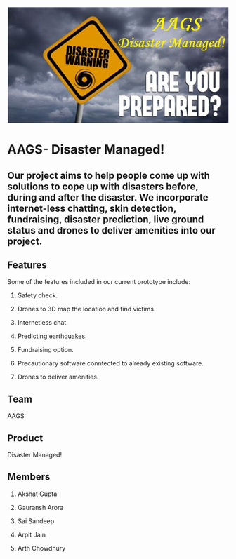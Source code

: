 ![DM Header](https://github.com/akshatvg/AAGS--Disaster-Managed/blob/master/Cover.jpg "DM Header")

# AAGS- Disaster Managed!

## Our project aims to help people come up with solutions to cope up with disasters before, during and after the disaster. We incorporate internet-less chatting, skin detection, fundraising, disaster prediction, live ground status and drones to deliver amenities into our project.


## Features

Some of the features included in our current prototype include:

1) Safety check.

2) Drones to 3D map the location and find victims.

3) Internetless chat.

4) Predicting earthquakes.

5) Fundraising option.

6) Precautionary software conntected to already existing software.

7) Drones to deliver amenities.

## Team

AAGS

## Product

Disaster Managed!

## Members

1) Akshat Gupta

2) Gauransh Arora

3) Sai Sandeep

4) Arpit Jain

5) Arth Chowdhury

